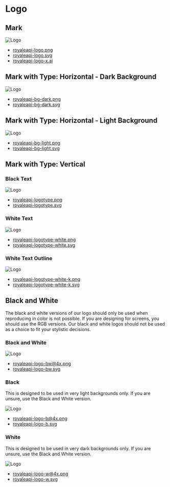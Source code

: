 # Logo

## Mark

<div class="trans_container">

![Logo](/logo/royaleapi-logo.png)

</div>


- [royaleapi-logo.png](/logo/royaleapi-logo.png?b501a80b417cb2e8)
- [royaleapi-logo.svg](/logo/royaleapi-logo.svg?0bccf06b0d30b911)
- [royaleapi-logo-x.ai](/logo/royaleapi-logo-x.ai?ab4997f21fd18cbd)


## Mark with Type: Horizontal - Dark Background

<div class="trans_container">

![Logo](/logo/royaleapi-bg-dark.png)

</div>

- [royaleapi-bg-dark.png](/logo/royaleapi-bg-dark.png)
- [royaleapi-bg-dark.svg](/logo/royaleapi-bg-dark.svg)


## Mark with Type: Horizontal - Light Background

<div class="trans_container">

![Logo](/logo/royaleapi-bg-light.png)

</div>

- [royaleapi-bg-light.png](/logo/royaleapi-bg-light.png)
- [royaleapi-bg-light.svg](/logo/royaleapi-bg-light.svg)

## Mark with Type: Vertical

### Black Text

<div class="trans_container">

![Logo](/logo/vertical/royaleapi-logotype.png)

</div>

- [royaleapi-logotype.png](/logo/vertical/royaleapi-logotype.png)
- [royaleapi-logotype.svg](/logo/vertical/royaleapi-logotype.svg)

### White Text

<div class="trans_container">

![Logo](/logo/vertical/royaleapi-logotype-white.png)

</div>

- [royaleapi-logotype-white.png](/logo/vertical/royaleapi-logotype-white.png)
- [royaleapi-logotype-white.svg](/logo/vertical/royaleapi-logotype-white.svg)

### White Text Outline

<div class="trans_container">

![Logo](/logo/vertical/royaleapi-logotype-white-k.png)

</div>

- [royaleapi-logotype-white-k.png](/logo/vertical/royaleapi-logotype-white-k.png)
- [royaleapi-logotype-white-k.svg](/logo/vertical/royaleapi-logotype-white-k.svg)

## Black and White

The black and white versions of our logo should only be used when reproducing in color is not possible. If you are designing for screens, you should use the RGB versions. Our black and white logos should not be used as a choice to fit your stylistic decisions.

### Black and White

<div class="trans_container">

![Logo](/logo/bw/royaleapi-logo-bw@4x.png)

</div>

- [royaleapi-logo-bw@4x.png](/logo/vertical/royaleapi-logo-bw@4x.png)
- [royaleapi-logo-bw.svg](/logo/vertical/royaleapi-logo-bw.svg)

### Black 

This is designed to be used in very light backgrounds only. If you are unsure, use the Black and White version.


<div class="trans_container">

![Logo](/logo/bw/royaleapi-logo-b@4x.png)

</div>

- [royaleapi-logo-b@4x.png](/logo/vertical/royaleapi-logo-b@4x.png)
- [royaleapi-logo-b.svg](/logo/vertical/royaleapi-logo-b.svg)

### White 

This is designed to be used in very dark backgrounds only. If you are unsure, use the Black and White version.

<div class="trans_container">

![Logo](/logo/bw/royaleapi-logo-w@4x.png)

</div>

- [royaleapi-logo-w@4x.png](/logo/vertical/royaleapi-logo-w@4x.png)
- [royaleapi-logo-w.svg](/logo/vertical/royaleapi-logo-w.svg)